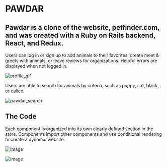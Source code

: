 # PAWDAR

Pawdar is a clone of the website, petfinder.com, and was created with a Ruby on Rails backend, React, and Redux.  
---
Users can log in or sign up to add animals to their favorites, create meet & greets with animals, or leave reviews for organizations. Helpful errors are displayed when not logged in.

![profile_gif](https://user-images.githubusercontent.com/114632959/212604656-3a56f448-98ff-4bf1-9050-7a521d417e2b.gif)

Users are able to search for animals by criteria, such as puppy, cat, black, or calico. 

![pawdar_search](https://user-images.githubusercontent.com/114632959/212382212-1bac206e-b1d7-48e5-9913-9d2133a59089.gif)

## The Code

Each component is organized into its own clearly defined section in the store. Components import other components and use conditional rendering to create a dynamic website.

![image](https://user-images.githubusercontent.com/114632959/212602964-cfd656cf-f172-46e3-b1d9-7ee5838adf80.png) 

![image](https://user-images.githubusercontent.com/114632959/212602845-48b541f1-091e-4e60-920a-9d3e4dc47cec.png)
